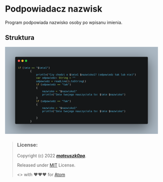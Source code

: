 # Podpowiadacz nazwisk
Program podpowiada nazwisko osoby po wpisanu imienia.

## Struktura
![struktura](https://raw.githubusercontent.com/mateuszk0pa/podpowiedzdonazwisk/png/struktura.png)

> ### License:
> Copyright (c) 2022 ***[mateuszk0pa](https://github.com/mateuszk0pa)***.
>
> Released under [MIT](https://choosealicense.com/licenses/mit/) License.
>
> <> with ❤❤❤ for [Atom](https://atom.io)
